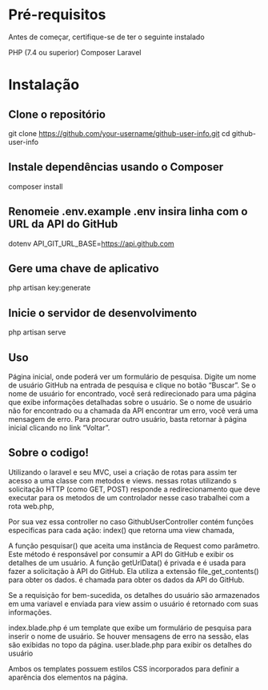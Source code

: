 # Pré-requisitos
Antes de começar, certifique-se de ter o seguinte instalado

PHP (7.4 ou superior)
Composer
Laravel

# Instalação

## Clone o repositório
git clone https://github.com/your-username/github-user-info.git
cd github-user-info

## Instale dependências usando o Composer
composer install

## Renomeie .env.example .env insira linha com o URL da API do GitHub
dotenv
API_GIT_URL_BASE=https://api.github.com

## Gere uma chave de aplicativo
php artisan key:generate

## Inicie o servidor de desenvolvimento
php artisan serve

## Uso
Página inicial, onde poderá ver um formulário de pesquisa.
Digite um nome de usuário GitHub na entrada de pesquisa e clique no botão “Buscar”.
Se o nome de usuário for encontrado, você será redirecionado para uma página que exibe informações detalhadas sobre o usuário.
Se o nome de usuário não for encontrado ou a chamada da API encontrar um erro, você verá uma mensagem de erro.
Para procurar outro usuário, basta retornar à página inicial clicando no link “Voltar”.

## Sobre o codigo!

Utilizando o laravel e seu MVC, usei a criação de rotas para assim ter acesso a uma classe com metodos e views.
nessas rotas utilizando s solicitação HTTP (como GET, POST) responde a redirecionamento que deve executar para os metodos de um controlador nesse caso trabalhei com a rota web.php,

Por sua vez essa controller no caso GithubUserController contém funções especificas para cada ação: index() que retorna uma view chamada,

A função pesquisar() que aceita uma instância de Request como parâmetro. Este método é responsável por consumir a API do GitHub e exibir os detalhes de um usuário.
A função getUrlData()  é privada e é usada para fazer a solicitação à API do GitHub. Ela utiliza a extensão file_get_contents() para obter os dados.
é chamada para obter os dados da API do GitHub. 

Se a requisição for bem-sucedida, os detalhes do usuário são armazenados em uma variavel e enviada para view assim o usuário é retornado com suas informações.

index.blade.php é um template que exibe um formulário de pesquisa para inserir o nome de usuário.
Se houver mensagens de erro na sessão, elas são exibidas no topo da página.
user.blade.php para exibir os detalhes do usuário 

Ambos os templates possuem estilos CSS incorporados para definir a aparência dos elementos na página.


 
